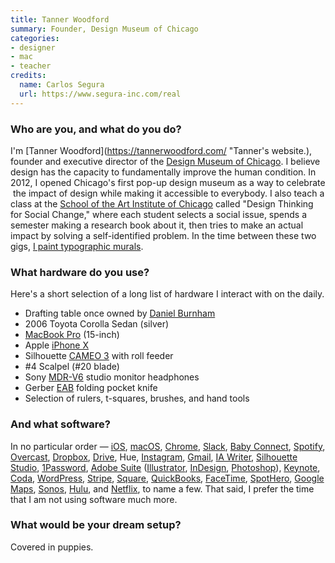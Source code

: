 ```yaml
---
title: Tanner Woodford
summary: Founder, Design Museum of Chicago
categories:
- designer
- mac
- teacher
credits:
  name: Carlos Segura
  url: https://www.segura-inc.com/real
---
```


### Who are you, and what do you do?

I'm [Tanner Woodford](https://tannerwoodford.com/ "Tanner's website.), founder and executive director of the [Design Museum of Chicago](http://designchicago.org/ "A museum in Chicago."). I believe design has the capacity to fundamentally improve the human condition. In 2012, I opened Chicago's first pop-up design museum as a way to celebrate  the impact of design while making it accessible to everybody. I also teach a class at the [School of the Art Institute of Chicago](http://saic.edu/ "A design school in Chicago.") called "Design Thinking for Social Change," where each student selects a social issue, spends a semester making a research book about it, then tries to make an actual impact by solving a self-identified problem. In the time between these two gigs, [I paint typographic murals](http://tannerwoodford.com/murals/ "Tanner's murals page.").

### What hardware do you use?

Here's a short selection of a long list of hardware I interact with on the daily.

- Drafting table once owned by [Daniel Burnham](https://en.wikipedia.org/wiki/Daniel_Burnham "The Wikipedia entry for Daniel Burnham.")
- 2006 Toyota Corolla Sedan (silver)
- [MacBook Pro][macbook-pro] (15-inch)
- Apple [iPhone X][iphone-x]
- Silhouette [CAMEO 3][cameo-3] with roll feeder
- #4 Scalpel (#20 blade)
- Sony [MDR-V6][] studio monitor headphones
- Gerber [EAB][] folding pocket knife
- Selection of rulers, t-squares, brushes, and hand tools

### And what software?

In no particular order — [iOS][], [macOS][], [Chrome][], [Slack][], [Baby Connect][baby-connect-ios], [Spotify][], [Overcast][overcast-ios], [Dropbox][], [Drive][google-drive], Hue, [Instagram][instagram-ios], [Gmail][], [IA Writer][ia-writer], [Silhouette Studio][silhouette-studio], [1Password][], [Adobe Suite][creative-suite] ([Illustrator][], [InDesign][], [Photoshop][]), [Keynote][], [Coda][], [WordPress][], [Stripe][], [Square][], [QuickBooks][], [FaceTime][], [SpotHero][spothero-ios], [Google Maps][google-maps-ios], [Sonos][sonos-controller-ios], [Hulu][], and [Netflix][], to name a few. That said, I prefer the time that I am not using software much more.

### What would be your dream setup?

Covered in puppies.

[1password]: https://1password.com "Password management software for Mac OS X."
[baby-connect-ios]: https://apps.apple.com/app/id326574411 "An app for tracking a baby's activity."
[cameo-3]: https://www.silhouetteamerica.com/shop/SILHOUETTE-CAMEO-3-4T "A cutting machine."
[chrome]: https://www.google.com/intl/en/chrome/browser/ "A WebKit-based browser, where each tab runs in its own thread."
[coda]: https://panic.com/coda/ "A single-window HTML/web tool for the Mac."
[creative-suite]: https://www.adobe.com/creativecloud.html "A collection of design tools."
[dropbox]: https://www.dropbox.com/ "Online syncing and storage."
[eab]: https://www.gerbergear.com/Knives/Folding/EAB-Pocket-Knife_22-41830 "A pocket knife."
[facetime]: https://en.wikipedia.org/wiki/FaceTime "Mac and iOS software for easy video chatting."
[gmail]: https://mail.google.com/mail/ "Web-based email."
[google-drive]: https://drive.google.com/ "A cloud storage service."
[google-maps-ios]: https://itunes.apple.com/us/app/id585027354 "An app for the map service."
[hulu]: https://www.hulu.com/ "A TV streaming service."
[ia-writer]: https://ia.net/writer/updates/ia-writer-for-mac "A full-screen writing tool for the Mac."
[illustrator]: https://www.adobe.com/products/illustrator.html "A vector graphics editor."
[indesign]: https://www.adobe.com/products/indesign.html "A desktop/web publishing application."
[instagram-ios]: https://itunes.apple.com/us/app/instagram/id389801252 "A photo taking/sharing app."
[ios]: https://www.apple.com/ios/ios-10/ "A mobile operating system."
[iphone-x]: https://en.wikipedia.org/wiki/IPhone_X "A 5.8 inch smartphone."
[keynote]: https://www.apple.com/keynote/ "Presentation software for the Mac."
[macbook-pro]: https://www.apple.com/macbook-pro/ "A laptop."
[macos]: https://en.wikipedia.org/wiki/MacOS "An operating system for Mac hardware."
[mdr-v6]: https://www.amazon.com/Sony-MDRV6-Studio-Monitor-Headphones/dp/B00001WRSJ "Studio headphones."
[netflix]: https://www.netflix.com/ "A movie rental and streaming service."
[overcast-ios]: https://itunes.apple.com/us/app/overcast-podcast-player/id888422857 "A podcast app."
[photoshop]: https://www.adobe.com/products/photoshop.html "A bitmap image editor."
[quickbooks]: https://quickbooks.intuit.com/ "Business accounting software for Windows."
[silhouette-studio]: https://www.silhouetteamerica.com/software#silhouette-studio "Software for the Silhouette cutting machines."
[slack]: https://slack.com/ "A collaboration service."
[sonos-controller-ios]: https://apps.apple.com/us/app/sonos-controller/id293523031 "An app for controlling Sonos devices."
[spothero-ios]: https://apps.apple.com/us/app/spothero-find-parking-deals/id499097243 "An app for reserving parking spots."
[spotify]: https://www.spotify.com/us/ "A music streaming service."
[square]: https://squareup.com/ "A software and hardware solution for processing credit cards."
[stripe]: https://stripe.com/ "A payment service."
[wordpress]: https://wordpress.com/ "Weblog publishing software."

